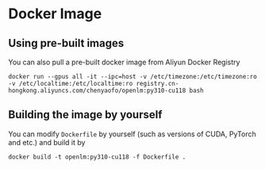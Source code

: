 # Docker Image

## Using pre-built images

You can also pull a pre-built docker image from Aliyun Docker Registry

```
docker run --gpus all -it --ipc=host -v /etc/timezone:/etc/timezone:ro -v /etc/localtime:/etc/localtime:ro registry.cn-hongkong.aliyuncs.com/chenyaofo/openlm:py310-cu118 bash
```

## Building the image by yourself

You can modify `Dockerfile` by yourself (such as versions of CUDA, PyTorch and etc.) and build it by

```
docker build -t openlm:py310-cu118 -f Dockerfile .
```
